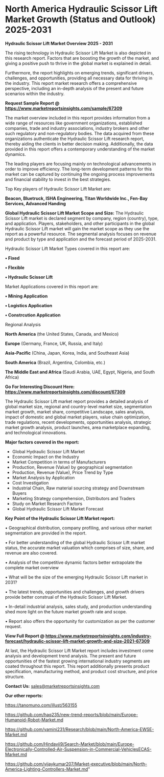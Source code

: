 # North America Hydraulic Scissor Lift Market Growth (Status and Outlook) 2025-2031

<Strong> Hydraulic Scissor Lift Market Overview 2025 - 2031</strong>

The rising technology in Hydraulic Scissor Lift Market is also depicted in this research report. Factors that are boosting the growth of the market, and giving a positive push to thrive in the global market is explained in detail.

Furthermore, the report highlights on emerging trends, significant drivers, challenges, and opportunities, providing all necessary data for thriving in the industry. This report market research offers a comprehensive perspective, including an in-depth analysis of the present and future scenarios within the industry.

<strong>Request Sample Report @ <a href=https://www.marketreportsinsights.com/sample/67309>https://www.marketreportsinsights.com/sample/67309</a></strong>

The market overview included in this report provides information from a wide range of resources like government organizations, established companies, trade and industry associations, industry brokers and other such regulatory and non-regulatory bodies. The data acquired from these organizations authenticate the Hydraulic Scissor Lift research report, thereby aiding the clients in better decision making. Additionally, the data provided in this report offers a contemporary understanding of the market dynamics.

The leading players are focusing mainly on technological advancements in order to improve efficiency. The long-term development patterns for this market can be captured by continuing the ongoing process improvements and financial stability to invest in the best strategies.

Top Key players of Hydraulic Scissor Lift Market are:

<strong>Beacon, Bluetruck, ISHA Engineering, Titan Worldwide Inc., Fen-Bay Services, Advanced Handing</strong>

<strong><b>Global Hydraulic Scissor Lift Market Scope and Size:</b></strong>
The Hydraulic Scissor Lift market is declared segment by company, region (country), type, and application. Players, stakeholders, and other participants in the global Hydraulic Scissor Lift market will gain the market scope as they use the report as a powerful resource. The segmental analysis focuses on revenue and product by type and application and the forecast period of 2025-2031.

Hydraulic Scissor Lift Market Types covered in this report are:

<strong>• Fixed

• Flexible

• Hydraulic Scissor Lift</strong>

Market Applications covered in this report are:

<strong>• Mining Application

• Logistics Application

• Constrcution Application</strong> 

Regional Analysis

<strong>North America</strong> (the United States, Canada, and Mexico)

<strong>Europe</strong> (Germany, France, UK, Russia, and Italy)

<strong>Asia-Pacific</strong> (China, Japan, Korea, India, and Southeast Asia)

<strong>South America</strong> (Brazil, Argentina, Colombia, etc.)

<strong>The Middle East and Africa</strong> (Saudi Arabia, UAE, Egypt, Nigeria, and South Africa)

<strong>Go For Interesting Discount Here: <a href=https://www.marketreportsinsights.com/discount/67309>https://www.marketreportsinsights.com/discount/67309</a></strong>

The Hydraulic Scissor Lift market report provides a detailed analysis of global market size, regional and country-level market size, segmentation market growth, market share, competitive Landscape, sales analysis, impact of domestic and global market players, value chain optimization, trade regulations, recent developments, opportunities analysis, strategic market growth analysis, product launches, area marketplace expanding, and technological innovations.

<strong><b>Major factors covered in the report:</b></strong>
<ul>
  <li>Global Hydraulic Scissor Lift Market </li>
  <li>Economic Impact on the Industry</li>
  <li>Market Competition in terms of Manufacturers</li>
  <li>Production, Revenue (Value) by geographical segmentation</li>
  <li>Production, Revenue (Value), Price Trend by Type</li>
  <li>Market Analysis by Application</li>
  <li>Cost Investigation</li>
  <li>Industrial Chain, Raw material sourcing strategy and Downstream Buyers</li>
  <li>Marketing Strategy comprehension, Distributors and Traders</li>
  <li>Study on Market Research Factors</li>
  <li>Global Hydraulic Scissor Lift Market Forecast</li>
</ul>

<strong><b>Key Point of the Hydraulic Scissor Lift Market report:</b></strong>

• Geographical distribution, company profiling, and various other market segmentation are provided in the report.

• For better understanding of the global Hydraulic Scissor Lift market status, the accurate market valuation which comprises of size, share, and revenue are also covered.

• Analysis of the competitive dynamic factors better extrapolate the complete market overview

• What will be the size of the emerging Hydraulic Scissor Lift market in 2031?

• The latest trends, opportunities and challenges, and growth drivers provide better construal of the Hydraulic Scissor Lift Market.

• In-detail industrial analysis, sales study, and production understanding shed more light on the future market growth rate and scope.

• Report also offers the opportunity for customization as per the customer request.

<strong><b>View Full Report @ <a href=https://www.marketreportsinsights.com/industry-forecast/hydraulic-scissor-lift-market-growth-and-size-2021-67309>https://www.marketreportsinsights.com/industry-forecast/hydraulic-scissor-lift-market-growth-and-size-2021-67309</a></b></strong>


At last, the Hydraulic Scissor Lift Market report includes investment come analysis and development trend analysis. The present and future opportunities of the fastest growing international industry segments are coated throughout this report. This report additionally presents product specification, manufacturing method, and product cost structure, and price structure.

<strong>Contact Us:</strong>
sales@marketreportsinsights.com

<strong>Our other reports:</strong>

<a href=https://tanomuno.com/illust/563155>https://tanomuno.com/illust/563155</a>

<a href=https://github.com/haq235/new-trend-reports/blob/main/Europe-Humanoid-Robot-Market.md>https://github.com/haq235/new-trend-reports/blob/main/Europe-Humanoid-Robot-Market.md</a>

<a href=https://github.com/yamini231/Research/blob/main/North-America-EWSE-Market.md>https://github.com/yamini231/Research/blob/main/North-America-EWSE-Market.md</a>

<a href=https://github.com/Hindavii9/Search-Market/blob/main/Europe-Electronically-Controlled-Air-Suspension-in-Commercial-VehiclesECAS-Market.md>https://github.com/Hindavii9/Search-Market/blob/main/Europe-Electronically-Controlled-Air-Suspension-in-Commercial-VehiclesECAS-Market.md</a>

<a href=https://github.com/vijaykumar207/Market-executive/blob/main/North-America-Lighting-Controllers-Market.md>https://github.com/vijaykumar207/Market-executive/blob/main/North-America-Lighting-Controllers-Market.md</a>"
